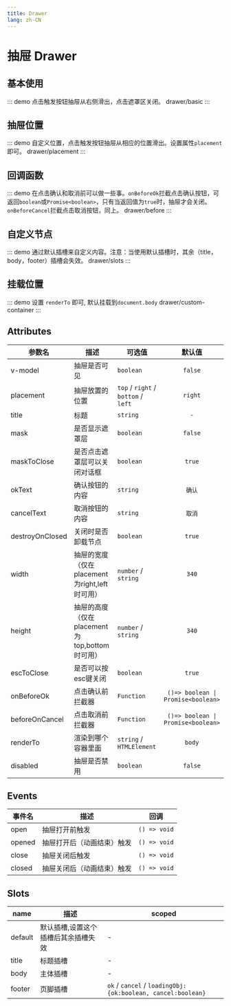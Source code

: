 ```yaml
---
title: Drawer
lang: zh-CN
---
```


# 抽屉 Drawer

## 基本使用
::: demo 点击触发按钮抽屉从右侧滑出，点击遮罩区关闭。
drawer/basic
:::

## 抽屉位置
::: demo 自定义位置，点击触发按钮抽屉从相应的位置滑出。设置属性`placement`即可。
drawer/placement
:::

## 回调函数
::: demo 在点击确认和取消前可以做一些事。`onBeforeOk`拦截点击确认按钮，可返回`boolean`或`Promise<boolean>`，只有当返回值为`true`时，抽屉才会关闭。`onBeforeCancel`拦截点击取消按钮，同上。
drawer/before
:::

## 自定义节点
::: demo 通过默认插槽来自定义内容。注意：当使用默认插槽时，其余（title，body，footer）插槽会失效。
drawer/slots
:::


## 挂载位置
::: demo  设置 `renderTo` 即可, 默认挂载到`document.body`
drawer/custom-container
:::

## Attributes
|参数名|描述|可选值|默认值|
|---|---|---|:---:|
|v-model|抽屉是否可见|`boolean`|`false`|
|placement|抽屉放置的位置|`top` / `right` / `bottom` / `left` |`right`|
|title|标题|`string`|`-`|
|mask|是否显示遮罩层|`boolean`|`false`|
|maskToClose|是否点击遮罩层可以关闭对话框|`boolean` |`true`|
|okText|确认按钮的内容|`string` |`确认`|
|cancelText|取消按钮的内容|`string` |`取消`|
|destroyOnClosed|关闭时是否卸载节点|`boolean` |`true`|
|width|抽屉的宽度（仅在placement为right,left时可用）|`number` / `string` |`340`|
|height|抽屉的高度（仅在placement为top,bottom时可用）|`number` / `string` |`340`|
|escToClose|是否可以按esc键关闭|`boolean` |`true`|
|onBeforeOk|点击确认前拦截器|`Function`|`()=> boolean \| Promise<boolean>`|
|beforeOnCancel|点击取消前拦截器|`Function`|`()=> boolean \| Promise<boolean>`|
|renderTo|渲染到哪个容器里面|`string` / `HTMLElement`|`body`|
|disabled|抽屉是否禁用|`boolean`|`false`|


## Events
|事件名|描述|回调|
|---|---|---|
|open|抽屉打开前触发|`() => void`|
|opened|抽屉打开后（动画结束）触发|`() => void`|
|close|抽屉关闭后触发|`() => void`|
|closed|抽屉关闭后（动画结束）触发|`() => void`|


## Slots
|name|描述|scoped|
|---|---|---|
|default|默认插槽,设置这个插槽后其余插槽失效|-|
|title|标题插槽|-|
|body|主体插槽|-|
|footer|页脚插槽|`ok` / `cancel` / `loadingObj: {ok:boolean, cancel:boolean}` |



